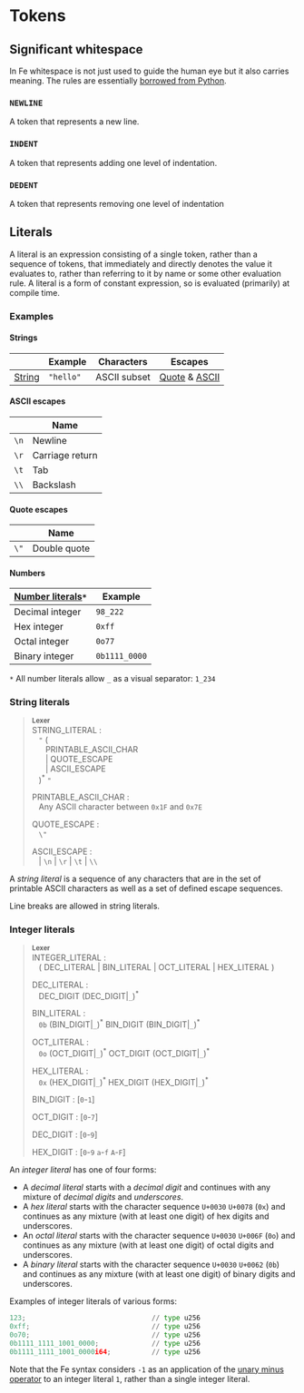 # Tokens

## Significant whitespace

In Fe whitespace is not just used to guide the human eye but it also carries meaning. The rules are essentially [borrowed from Python](https://docs.python.org/2.0/ref/indentation.html).

### `NEWLINE`

A token that represents a new line.

### `INDENT`

A token that represents adding one level of indentation.

### `DEDENT`

A token that represents removing one level of indentation

## Literals

A literal is an expression consisting of a single token, rather than a sequence
of tokens, that immediately and directly denotes the value it evaluates to,
rather than referring to it by name or some other evaluation rule. A literal is
a form of constant expression, so is evaluated (primarily) at compile time.

### Examples

#### Strings

|                                              | Example         | Characters  | Escapes             |
|----------------------------------------------|-----------------|-------------|---------------------|
| [String](#string-literals)                   | `"hello"`       | ASCII subset | [Quote](#quote-escapes) & [ASCII](#ascii-escapes) |


#### ASCII escapes

|   | Name |
|---|------|
| `\n` | Newline |
| `\r` | Carriage return |
| `\t` | Tab |
| `\\` | Backslash |

#### Quote escapes

|   | Name |
|---|------|
| `\"` | Double quote |

#### Numbers

| [Number literals](#number-literals)`*` | Example |
|----------------------------------------|---------|
| Decimal integer | `98_222` |
| Hex integer | `0xff` |
| Octal integer | `0o77` |
| Binary integer | `0b1111_0000` |

`*` All number literals allow `_` as a visual separator: `1_234`

### String literals

> **<sup>Lexer</sup>**\
> STRING_LITERAL :\
> &nbsp;&nbsp; `"` (\
> &nbsp;&nbsp; &nbsp;&nbsp; PRINTABLE_ASCII_CHAR\
> &nbsp;&nbsp; &nbsp;&nbsp; | QUOTE_ESCAPE\
> &nbsp;&nbsp; &nbsp;&nbsp; | ASCII_ESCAPE\
> &nbsp;&nbsp; )<sup>\*</sup> `"`
>
> PRINTABLE_ASCII_CHAR :\
> &nbsp;&nbsp; Any ASCII character between `0x1F` and `0x7E`
>
> QUOTE_ESCAPE :\
> &nbsp;&nbsp; `\"`
>
> ASCII_ESCAPE :\
> &nbsp;&nbsp; | `\n` | `\r` | `\t` | `\\`
>


A _string literal_ is a sequence of any characters that are in the set of
printable ASCII characters as well as a set of defined escape sequences.

Line breaks are allowed in string literals.


### Integer literals

> **<sup>Lexer</sup>**\
> INTEGER_LITERAL :\
> &nbsp;&nbsp; ( DEC_LITERAL | BIN_LITERAL | OCT_LITERAL | HEX_LITERAL )
>
> DEC_LITERAL :\
> &nbsp;&nbsp; DEC_DIGIT (DEC_DIGIT|`_`)<sup>\*</sup>
>
> BIN_LITERAL :\
> &nbsp;&nbsp; `0b` (BIN_DIGIT|`_`)<sup>\*</sup> BIN_DIGIT (BIN_DIGIT|`_`)<sup>\*</sup>
>
> OCT_LITERAL :\
> &nbsp;&nbsp; `0o` (OCT_DIGIT|`_`)<sup>\*</sup> OCT_DIGIT (OCT_DIGIT|`_`)<sup>\*</sup>
>
> HEX_LITERAL :\
> &nbsp;&nbsp; `0x` (HEX_DIGIT|`_`)<sup>\*</sup> HEX_DIGIT (HEX_DIGIT|`_`)<sup>\*</sup>
>
> BIN_DIGIT : \[`0`-`1`]
>
> OCT_DIGIT : \[`0`-`7`]
>
> DEC_DIGIT : \[`0`-`9`]
>
> HEX_DIGIT : \[`0`-`9` `a`-`f` `A`-`F`]
>

An _integer literal_ has one of four forms:

* A _decimal literal_ starts with a *decimal digit* and continues with any
  mixture of *decimal digits* and _underscores_.
* A _hex literal_ starts with the character sequence `U+0030` `U+0078`
  (`0x`) and continues as any mixture (with at least one digit) of hex digits
  and underscores.
* An _octal literal_ starts with the character sequence `U+0030` `U+006F`
  (`0o`) and continues as any mixture (with at least one digit) of octal digits
  and underscores.
* A _binary literal_ starts with the character sequence `U+0030` `U+0062`
  (`0b`) and continues as any mixture (with at least one digit) of binary digits
  and underscores.



Examples of integer literals of various forms:

```python
123;                               // type u256
0xff;                              // type u256
0o70;                              // type u256
0b1111_1111_1001_0000;             // type u256
0b1111_1111_1001_0000i64;          // type u256
```

Note that the Fe syntax considers `-1` as an application of the [unary minus
operator] to an integer literal `1`, rather than a single integer literal.

[unary minus operator]: ../expressions/unary_operators.md
